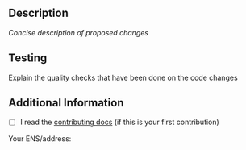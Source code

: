 ## Description

_Concise description of proposed changes_

## Testing

Explain the quality checks that have been done on the code changes

## Additional Information

- [ ] I read the [contributing docs](../tevm/docs/_media/CONTRIBUTING.md) (if this is your first contribution)

Your ENS/address:

